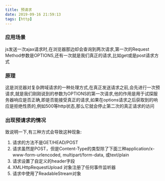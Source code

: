 ```yaml
---
title: 预请求
date: 2019-09-16 21:59:13
tags: [http]
---
```


### 应用场景
js发送一次ajax请求时,在浏览器那边却会查询到两次请求,第一次的Request Method参数是OPTIONS,还有一次就是我们真正的请求,比如get或是post请求方式

### 原理
这是浏览器对复杂跨域请求的一种处理方式,在真正发送请求之前,会先进行一次预请求,就是我们刚刚说到的参数为OPTIONS的第一次请求,他的作用是用于试探服务器响应是否正确,即是否能接受真正的请求,如果在options请求之后获取到的响应是拒绝性质的,例如500等http状态,那么它就会停止第二次的真正请求的访问
### 出现预请求的情况

致说明一下,有三种方式会导致这种现象:

1. 请求的方法不是GET/HEAD/POST
2. 请求虽然是POST，但是Content-Type的类型除了下面三种application/x-www-form-urlencoded, multipart/form-data, 或text/plain
3. 请求设置了自定义的header字段
4.  XMLHttpRequestUpload 对象注册了任何事件监听器
5. 请求中使用了ReadableStream对象





